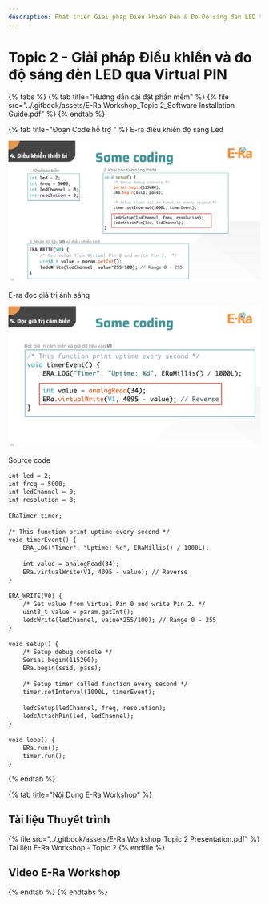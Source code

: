 ```yaml
---
description: Phát triển Giải pháp Điều khiển Đèn & Đo Độ sáng đèn LED trên Nền tảng E-Ra
---
```


# Topic 2 - Giải pháp Điều khiển và đo độ sáng đèn LED qua Virtual PIN

{% tabs %}
{% tab title="Hướng dẫn cài đặt phần mềm" %}
{% file src="../.gitbook/assets/E-Ra Workshop_Topic 2_Software Installation Guide.pdf" %}
{% endtab %}

{% tab title="Đoạn Code hỗ trợ " %}
E-ra điều khiển độ sáng Led

![](../.gitbook/assets/image.png)



E-ra đọc giá trị ánh sáng

![](<../.gitbook/assets/image (1).png>)



Source code

```
int led = 2;
int freq = 5000;
int ledChannel = 0;
int resolution = 8;

ERaTimer timer;

/* This function print uptime every second */
void timerEvent() {
    ERA_LOG("Timer", "Uptime: %d", ERaMillis() / 1000L);
    
    int value = analogRead(34);
    ERa.virtualWrite(V1, 4095 - value); // Reverse
}

ERA_WRITE(V0) {
    /* Get value from Virtual Pin 0 and write Pin 2. */
    uint8_t value = param.getInt();
    ledcWrite(ledChannel, value*255/100); // Range 0 - 255
}

void setup() {
    /* Setup debug console */
    Serial.begin(115200);
    ERa.begin(ssid, pass);

    /* Setup timer called function every second */
    timer.setInterval(1000L, timerEvent);

    ledcSetup(ledChannel, freq, resolution);
    ledcAttachPin(led, ledChannel);
}

void loop() {
    ERa.run();
    timer.run();    
}

```
{% endtab %}

{% tab title="Nội Dung E-Ra Workshop" %}
## Tài liệu Thuyết trình

{% file src="../.gitbook/assets/E-Ra Workshop_Topic 2 Presentation.pdf" %}
Tài liệu E-Ra Workshop - Topic 2
{% endfile %}

## Video E-Ra Workshop


{% endtab %}
{% endtabs %}




